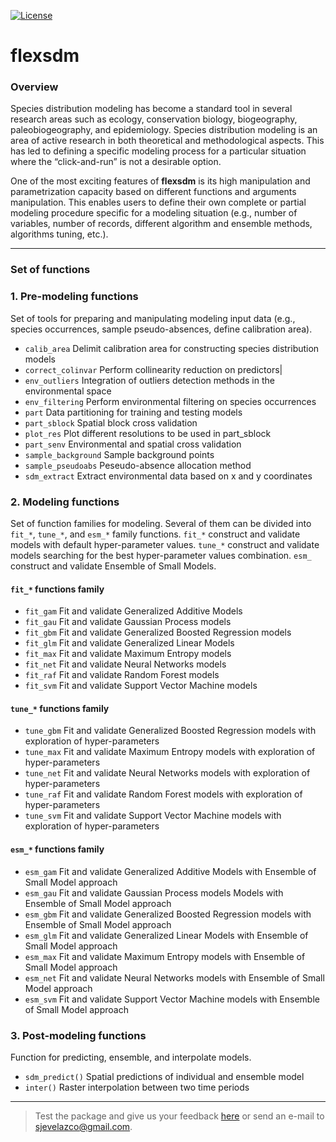 [![License](https://img.shields.io/badge/license-GPL%20%28%3E=%203%29-lightgrey.svg?style=flat)](http://www.gnu.org/licenses/gpl-3.0.html)
# flexsdm

### Overview 
Species distribution modeling has become a standard tool in several research areas such as ecology, 
conservation biology, biogeography, paleobiogeography, and epidemiology. Species distribution 
modeling is an area of active research in both theoretical and methodological aspects. This has 
led to defining a specific modeling process for a particular situation where the 
“click-and-run” is not a desirable option. 

One of the most exciting features of **flexsdm** is its high manipulation and parametrization 
capacity based on different functions and arguments manipulation. This enables users to define 
their own complete or partial modeling procedure specific for a modeling situation (e.g., number 
of variables, number of records, different algorithm and ensemble methods, algorithms tuning, etc.).

--- ---
### Set of functions
### 1. Pre-modeling functions 
Set of tools for preparing and manipulating modeling input data (e.g., species occurrences, 
sample pseudo-absences, define calibration area).

* `calib_area` Delimit calibration area for constructing species distribution models
* `correct_colinvar` Perform collinearity reduction on predictors|
* `env_outliers` Integration of outliers detection methods in the environmental space
* `env_filtering` Perform environmental filtering on species occurrences
* `part` Data partitioning for training and testing models
* `part_sblock` Spatial block cross validation
* `plot_res` Plot different resolutions to be used in part_sblock
* `part_senv` Environmental and spatial cross validation
* `sample_background` Sample background points
* `sample_pseudoabs` Peseudo-absence allocation method
* `sdm_extract` Extract environmental data based on x and y coordinates


### 2. Modeling functions 
Set of function families for modeling. Several of them can be divided into `fit_*`, `tune_*`, and 
`esm_*` family functions. `fit_*` construct and validate models with default hyper-parameter 
values. `tune_*` construct and validate models searching for the best hyper-parameter values 
combination. `esm_` construct and validate Ensemble of Small Models.

#### `fit_*` functions family
* `fit_gam` Fit and validate Generalized Additive Models
* `fit_gau` Fit and validate Gaussian Process models
* `fit_gbm` Fit and validate Generalized Boosted Regression models
* `fit_glm` Fit and validate Generalized Linear Models
* `fit_max` Fit and validate Maximum Entropy models
* `fit_net` Fit and validate Neural Networks models
* `fit_raf` Fit and validate Random Forest models
* `fit_svm` Fit and validate Support Vector Machine models

#### `tune_*` functions family
* `tune_gbm` Fit and validate Generalized Boosted Regression models with exploration of 
hyper-parameters
* `tune_max` Fit and validate Maximum Entropy models with exploration of hyper-parameters
* `tune_net` Fit and validate Neural Networks models with exploration of hyper-parameters
* `tune_raf` Fit and validate Random Forest models with exploration of hyper-parameters
* `tune_svm` Fit and validate Support Vector Machine models with exploration of hyper-parameters

#### `esm_*` functions family
* `esm_gam` Fit and validate Generalized Additive Models with Ensemble of Small Model approach
* `esm_gau` Fit and validate Gaussian Process models Models with Ensemble of Small Model approach
* `esm_gbm` Fit and validate Generalized Boosted Regression models with Ensemble of Small 
Model approach
* `esm_glm` Fit and validate Generalized Linear Models with Ensemble of Small Model approach
* `esm_max` Fit and validate Maximum Entropy models with Ensemble of Small Model approach
* `esm_net` Fit and validate Neural Networks models with Ensemble of Small Model approach
* `esm_svm` Fit and validate Support Vector Machine models with Ensemble of Small Model 
approach

### 3. Post-modeling functions
Function for predicting, ensemble, and interpolate models.

* `sdm_predict()` Spatial predictions of individual and ensemble model
* `inter()` Raster interpolation between two time periods

--- ---
> Test the package and give us your feedback [here](https://github.com/sjevelazco/flexsdm/issues) or send an e-mail to sjevelazco@gmail.com.
